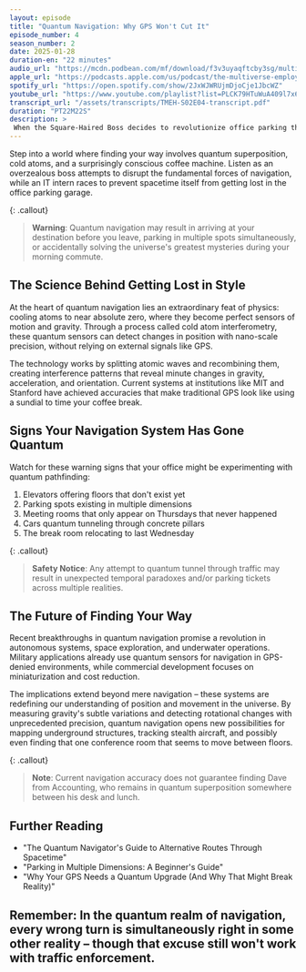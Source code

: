 ```yaml
---
layout: episode
title: "Quantum Navigation: Why GPS Won't Cut It"
episode_number: 4
season_number: 2
date: 2025-01-28
duration-en: "22 minutes"
audio_url: "https://mcdn.podbean.com/mf/download/f3v3uyaqftcby3sg/multiverse-employee-handbook-s02e04-quantum-navigation-why-gps-wont-cut-it.mp3"
apple_url: "https://podcasts.apple.com/us/podcast/the-multiverse-employee-handbook/id1764134739"
spotify_url: "https://open.spotify.com/show/2JxWJWRUjmDjoCje1JbcWZ"
youtube_url: "https://www.youtube.com/playlist?list=PLCK79HTuWuA409l7x6iRN_icn0xZFzamp"
transcript_url: "/assets/transcripts/TMEH-S02E04-transcript.pdf"
duration: "PT22M22S"
description: >
 When the Square-Haired Boss decides to revolutionize office parking through quantum navigation, only a quick-thinking IT intern stands between reality and a multidimensional traffic jam.
---
```


Step into a world where finding your way involves quantum superposition, cold atoms, and a surprisingly conscious coffee machine. Listen as an overzealous boss attempts to disrupt the fundamental forces of navigation, while an IT intern races to prevent spacetime itself from getting lost in the office parking garage.

{: .callout}
> **Warning**: Quantum navigation may result in arriving at your destination before you leave, parking in multiple spots simultaneously, or accidentally solving the universe's greatest mysteries during your morning commute.

## The Science Behind Getting Lost in Style
At the heart of quantum navigation lies an extraordinary feat of physics: cooling atoms to near absolute zero, where they become perfect sensors of motion and gravity. Through a process called cold atom interferometry, these quantum sensors can detect changes in position with nano-scale precision, without relying on external signals like GPS.

The technology works by splitting atomic waves and recombining them, creating interference patterns that reveal minute changes in gravity, acceleration, and orientation. Current systems at institutions like MIT and Stanford have achieved accuracies that make traditional GPS look like using a sundial to time your coffee break.

## Signs Your Navigation System Has Gone Quantum
Watch for these warning signs that your office might be experimenting with quantum pathfinding:
1. Elevators offering floors that don't exist yet
2. Parking spots existing in multiple dimensions
3. Meeting rooms that only appear on Thursdays that never happened
4. Cars quantum tunneling through concrete pillars
5. The break room relocating to last Wednesday

{: .callout}
> **Safety Notice**: Any attempt to quantum tunnel through traffic may result in unexpected temporal paradoxes and/or parking tickets across multiple realities.

## The Future of Finding Your Way
Recent breakthroughs in quantum navigation promise a revolution in autonomous systems, space exploration, and underwater operations. Military applications already use quantum sensors for navigation in GPS-denied environments, while commercial development focuses on miniaturization and cost reduction.

The implications extend beyond mere navigation – these systems are redefining our understanding of position and movement in the universe. By measuring gravity's subtle variations and detecting rotational changes with unprecedented precision, quantum navigation opens new possibilities for mapping underground structures, tracking stealth aircraft, and possibly even finding that one conference room that seems to move between floors.

{: .callout}
> **Note**: Current navigation accuracy does not guarantee finding Dave from Accounting, who remains in quantum superposition somewhere between his desk and lunch.

## Further Reading
* "The Quantum Navigator's Guide to Alternative Routes Through Spacetime"
* "Parking in Multiple Dimensions: A Beginner's Guide"
* "Why Your GPS Needs a Quantum Upgrade (And Why That Might Break Reality)"

Remember: In the quantum realm of navigation, every wrong turn is simultaneously right in some other reality – though that excuse still won't work with traffic enforcement.
---
